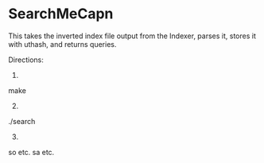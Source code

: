 SearchMeCapn
============
This takes the inverted index file output from the Indexer, parses it, stores it with uthash, and returns queries.

Directions:

1)
make

2)
./search <inverted index file>

3)
so <term1> <term2> <term3> etc.
sa <term1> <term2> <term3> etc.
